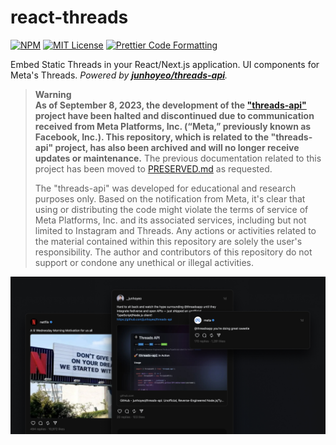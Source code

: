 # react-threads

[![NPM](https://img.shields.io/npm/v/react-threads.svg?style=flat-square&labelColor=black)](https://www.npmjs.com/package/react-threads) [![MIT License](https://img.shields.io/badge/license-MIT-blue?style=flat-square&labelColor=black)](https://github.com/junhoyeo/react-threads/blob/main/license) [![Prettier Code Formatting](https://img.shields.io/badge/code_style-prettier-brightgreen.svg?style=flat-square&labelColor=black)](https://prettier.io)

Embed Static Threads in your React/Next.js application. UI components for Meta's Threads. _Powered by **[junhoyeo/threads-api](https://github.com/junhoyeo/threads-api)**._

> **Warning**<br />
> **As of September 8, 2023, the development of the ["threads-api"](https://github.com/junhoyeo/threads-api) project have been halted and discontinued due to communication received from Meta Platforms, Inc. (“Meta,” previously known as Facebook, Inc.). This repository, which is related to the "threads-api" project, has also been archived and will no longer receive updates or maintenance.** The previous documentation related to this project has been moved to [PRESERVED.md](https://github.com/junhoyeo/react-threads/blob/main/PRESERVED.md) as requested.
>
> The "threads-api" was developed for educational and research purposes only. Based on the notification from Meta, it's clear that using or distributing the code might violate the terms of service of Meta Platforms, Inc. and its associated services, including but not limited to Instagram and Threads. Any actions or activities related to the material contained within this repository are solely the user's responsibility. The author and contributors of this repository do not support or condone any unethical or illegal activities.

![cover](.github/cover.jpg)
